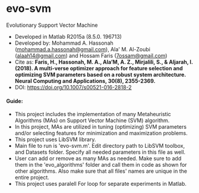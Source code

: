 # evo-svm
Evolutionary Support Vector Machine

* Developed in Matlab R2015a  (8.5.0. 196713)
* Developed by: Mohammad A. Hassonah (mohammad.a.hassonah@gmail.com), Ala' M. Al-Zoubi (alaah14@gmail.com) and Hossam Faris (7ossam@gmail.com)
* Cite as: **Faris, H., Hassonah, M. A., Ala’M, A. Z., Mirjalili, S., & Aljarah, I. (2018). A multi-verse optimizer approach for feature selection and optimizing SVM parameters based on a robust system architecture. Neural Computing and Applications, 30(8), 2355-2369.** 
* DOI: https://doi.org/10.1007/s00521-016-2818-2

#### Guide:
* This project includes the implementation of many Metaheuristic Algorithms (MAs) on Support Vector Machine (SVM) algorithm.
* In this project, MAs are utilized in tuning (optimizing) SVM parameters and/or selecting features for minimization and maximization problems.
* This project uses LibSVM library.
* Main file to run is 'evo-svm.m'. Edit directory path to LibSVM toolbox, and Datasets folder. Specify all needed parameters in this file as well.
* User can add or remove as many MAs as needed. Make sure to add them in the 'evo_algorithms' folder and call them in code as shown for other algorithms. Also make sure that all files' names are unique in the entire project.
* This project uses paralell For loop for separate experiments in Matlab. 
